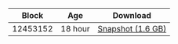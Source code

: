 |     Block   |     Age     |   Download  |
| ----------- | ----------- | ----------- |
|   12453152   |  18 hour | [Snapshot (1.6 GB)](https://s3.eu-central-1.amazonaws.com/w3coins.io/snapshots/akash-mainnet/akash_snapsot_latest.tar.lz4)  |
